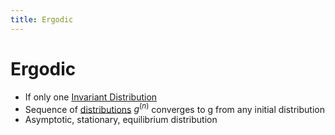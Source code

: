 ```yaml
---
title: Ergodic
---
```


# Ergodic
- If only one [Invariant Distribution](Invariant%20Distribution.md)
- Sequence of [distributions](Distributions.md) $g^{(n)}$ converges to g from any initial distribution
- Asymptotic, stationary, equilibrium distribution
































































































